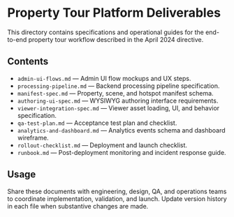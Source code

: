 # Property Tour Platform Deliverables

This directory contains specifications and operational guides for the end-to-end property tour workflow described in the April 2024 directive.

## Contents
- `admin-ui-flows.md` — Admin UI flow mockups and UX steps.
- `processing-pipeline.md` — Backend processing pipeline specification.
- `manifest-spec.md` — Property, scene, and hotspot manifest schema.
- `authoring-ui-spec.md` — WYSIWYG authoring interface requirements.
- `viewer-integration-spec.md` — Viewer asset loading, UI, and behavior specification.
- `qa-test-plan.md` — Acceptance test plan and checklist.
- `analytics-and-dashboard.md` — Analytics events schema and dashboard wireframe.
- `rollout-checklist.md` — Deployment and launch checklist.
- `runbook.md` — Post-deployment monitoring and incident response guide.

## Usage
Share these documents with engineering, design, QA, and operations teams to coordinate implementation, validation, and launch. Update version history in each file when substantive changes are made.

